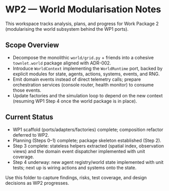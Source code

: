# WP2 — World Modularisation Notes

This workspace tracks analysis, plans, and progress for Work Package 2 (modularising the world subsystem behind the WP1 ports).

## Scope Overview
- Decompose the monolithic `world/grid.py` + friends into a cohesive `townlet.world` package aligned with ADR-002.
- Introduce `WorldContext` implementing the `WorldRuntime` port, backed by explicit modules for state, agents, actions, systems, events, and RNG.
- Emit domain events instead of direct telemetry calls; prepare orchestration services (console router, health monitor) to consume those events.
- Update factories and the simulation loop to depend on the new context (resuming WP1 Step 4 once the world package is in place).

## Current Status
- WP1 scaffold (ports/adapters/factories) complete; composition refactor deferred to WP2.
- Planning (Steps 0–1) complete; package skeleton established (Step 2).
- Step 3 complete: stateless helpers extracted (spatial index, observation views) and the domain event dispatcher implemented with unit coverage.
- Step 4 underway: new agent registry/world state implemented with unit tests; next up is wiring actions and systems onto the state.

Use this folder to capture findings, risks, test coverage, and design decisions as WP2 progresses.
